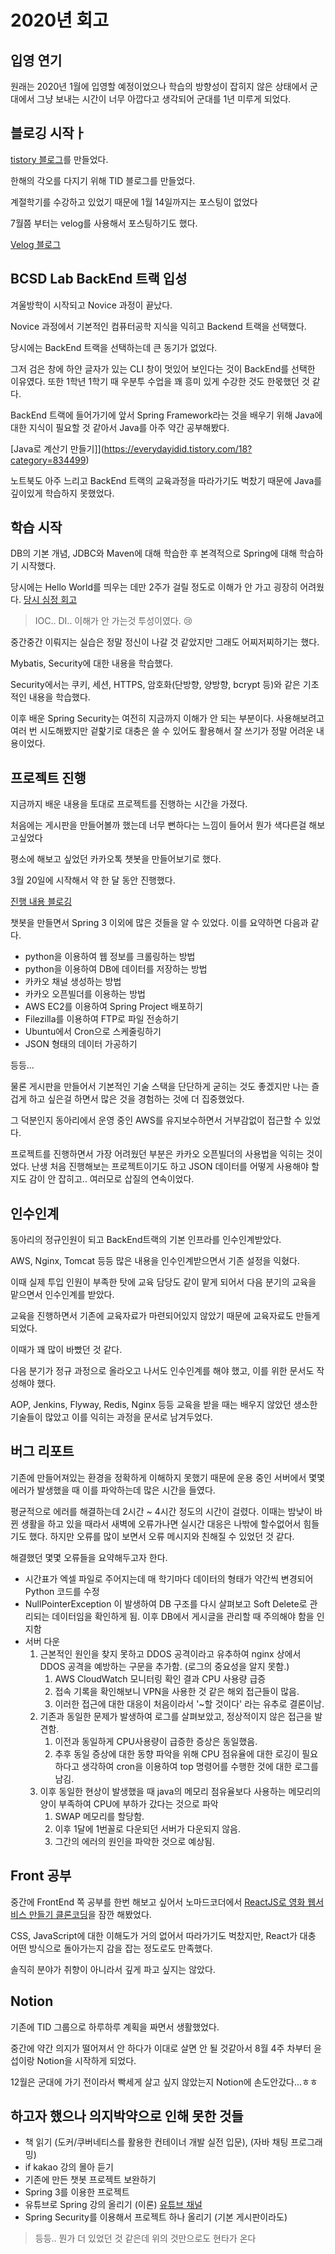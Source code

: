 # 2020년 회고

## **입영 연기**  

원래는 2020년 1월에 입영할 예정이었으나 학습의 방향성이 잡히지 않은 상태에서 군대에서 그냥 보내는 시간이 너무 아깝다고 생각되어 군대를 1년 미루게 되었다.

## **블로깅 시작**ㅏ

[tistory 블로그](https://everydayidid.tistory.com/)를 만들었다.

한해의 각오를 다지기 위해 TID 블로그를 만들었다.

계절학기를 수강하고 있었기 때문에 1월 14일까지는 포스팅이 없었다

7월쯤 부터는 velog를 사용해서 포스팅하기도 했다.

[Velog 블로그](https://velog.io/@junho5336) 

## **BCSD Lab BackEnd 트랙 입성**

겨울방학이 시작되고 Novice 과정이 끝났다.

Novice 과정에서 기본적인 컴퓨터공학 지식을 익히고 Backend 트랙을 선택했다.

당시에는 BackEnd 트랙을 선택하는데 큰 동기가 없었다.

그저 검은 창에 하얀 글자가 있는 CLI 창이 멋있어 보인다는 것이 BackEnd를 선택한 이유였다. 또한 1학년 1학기 때 우분투 수업을 꽤 흥미 있게 수강한 것도 한몫했던 것 같다.

BackEnd 트랙에 들어가기에 앞서 Spring Framework라는 것을 배우기 위해 Java에 대한 지식이 필요할 것 같아서 Java를 아주 약간 공부해봤다.

[Java로 계산기 만들기]](https://everydayidid.tistory.com/18?category=834499)

노트북도 아주 느리고 BackEnd 트랙의 교육과정을 따라가기도 벅찼기 때문에 Java를 깊이있게 학습하지 못했었다.

## **학습 시작**

DB의 기본 개념, JDBC와 Maven에 대해 학습한 후 본격적으로 Spring에 대해 학습하기 시작했다.

당시에는 Hello World를 띄우는 데만 2주가 걸릴 정도로 이해가 안 가고 굉장히 어려웠다. [당시 심정 회고](https://everydayidid.tistory.com/43?category=832673)

> IOC.. DI.. 이해가 안 가는것 투성이였다. 😢

중간중간 이뤄지는 실습은 정말 정신이 나갈 것 같았지만 그래도 어찌저찌하기는 했다.

Mybatis, Security에 대한 내용을 학습했다.

Security에서는 쿠키, 세션, HTTPS, 암호화(단방향, 양방향, bcrypt 등)와 같은 기초적인 내용을 학습했다.

이후 배운 Spring Security는 여전히 지금까지 이해가 안 되는 부분이다. 사용해보려고 여러 번 시도해봤지만 겉핥기로 대충은 쓸 수 있어도 활용해서 잘 쓰기가 정말 어려운 내용이었다.

## **프로젝트 진행**

지금까지 배운 내용을 토대로 프로젝트를 진행하는 시간을 가졌다.

처음에는 게시판을 만들어볼까 했는데 너무 뻔하다는 느낌이 들어서 뭔가 색다른걸 해보고싶었다

평소에 해보고 싶었던 카카오톡 챗봇을 만들어보기로 했다.

3월 20일에 시작해서 약 한 달 동안 진행했다. 

[진행 내용 블로깅](https://everydayidid.tistory.com/60?category=857475)

챗봇을 만들면서 Spring 3 이외에 많은 것들을 알 수 있었다. 이를 요약하면 다음과 같다.

- python을 이용하여 웹 정보를 크롤링하는 방법
- python을 이용하여 DB에 데이터를 저장하는 방법
- 카카오 채널 생성하는 방법
- 카카오 오픈빌더를 이용하는 방법
- AWS EC2를 이용하여 Spring Project 배포하기
- Filezilla를 이용하여 FTP로 파일 전송하기
- Ubuntu에서 Cron으로 스케줄링하기
- JSON 형태의 데이터 가공하기

등등...

물론 게시판을 만들어서 기본적인 기술 스택을 단단하게 굳히는 것도 좋겠지만 나는 즐겁게 하고 싶은걸 하면서 많은 것을 경험하는 것에 더 집중했었다.

그 덕분인지 동아리에서 운영 중인 AWS를 유지보수하면서 거부감없이 접근할 수 있었다.

프로젝트를 진행하면서 가장 어려웠던 부분은 카카오 오픈빌더의 사용법을 익히는 것이었다. 난생 처음 진행해보는 프로젝트이기도 하고 JSON 데이터를 어떻게 사용해야 할지도 감이 안 잡히고.. 여러모로 삽질의 연속이었다.

## **인수인계** 

동아리의 정규인원이 되고 BackEnd트랙의 기본 인프라를 인수인계받았다.

AWS, Nginx, Tomcat 등등 많은 내용을 인수인계받으면서 기존 설정을 익혔다.

이때 실제 투입 인원이 부족한 탓에 교육 담당도 같이 맡게 되어서 다음 분기의 교육을 맡으면서 인수인계를 받았다.

교육을 진행하면서 기존에 교육자료가 마련되어있지 않았기 때문에 교육자료도 만들게 되었다.

이때가 꽤 많이 바빴던 것 같다.

다음 분기가 정규 과정으로 올라오고 나서도 인수인계를 해야 했고, 이를 위한 문서도 작성해야 했다.

AOP, Jenkins, Flyway, Redis, Nginx 등등 교육을 받을 때는 배우지 않았던 생소한 기술들이 많았고 이를 익히는 과정을 문서로 남겨두었다.

## **버그 리포트**

기존에 만들어져있는 환경을 정확하게 이해하지 못했기 때문에 운용 중인 서버에서 몇몇 에러가 발생했을 때 이를 파악하는데 많은 시간을 들였다.

평균적으로 에러를 해결하는데 2시간 ~ 4시간 정도의 시간이 걸렸다. 이때는 밤낮이 바뀐 생활을 하고 있을 때라서 새벽에 오류가나면 실시간 대응은 나밖에 할수없어서 힘들기도 했다. 하지만 오류를 많이 보면서 오류 메시지와 친해질 수 있었던 것 같다.

해결했던 몇몇 오류들을 요약해두고자 한다.

- 시간표가 엑셀 파일로 주어지는데 매 학기마다 데이터의 형태가 약간씩 변경되어 Python 코드를 수정
- NullPointerException 이 발생하여 DB 구조를 다시 살펴보고 Soft Delete로 관리되는 데이터임을 확인하게 됨. 이후 DB에서 게시글을 관리할 때 주의해야 함을 인지함
- 서버 다운
    1. 근본적인 원인을 찾지 못하고 DDOS 공격이라고 유추하여 nginx 상에서 DDOS 공격을 예방하는 구문을 추가함. (로그의 중요성을 알지 못함.)
        1. AWS CloudWatch 모니터링 확인 결과 CPU 사용량 급증
        2. 접속 기록을 확인해보니 VPN을 사용한 것 같은 해외 접근들이 많음.
        3. 이러한 접근에 대한 대응이 처음이라서 '~할 것이다' 라는 유추로 결론이남.
    2. 기존과 동일한 문제가 발생하여 로그를 살펴보았고, 정상적이지 않은 접근을 발견함.
        1. 이전과 동일하게 CPU사용량이 급증한 증상은 동일했음.
        2. 추후 동일 증상에 대한 동향 파악을 위해 CPU 점유율에 대한 로깅이 필요하다고 생각하여 cron을 이용하여 top 명령어를 수행한 것에 대한 로그를 남김.
    3. 이후 동일한 현상이 발생했을 때 java의 메모리 점유율보다 사용하는 메모리의 양이 부족하여 CPU에 부하가 갔다는 것으로 파악
        1. SWAP 메모리를 할당함.
        2. 이후 1달에 1번꼴로 다운되던 서버가 다운되지 않음.
        3. 그간의 에러의 원인을 파악한 것으로 예상됨.

## **Front 공부**

중간에 FrontEnd 쪽 공부를 한번 해보고 싶어서 노마드코더에서 [ReactJS로 영화 웹서비스 만들기 클론코딩](https://nomadcoders.co/react-fundamentals)을 잠깐 해봤었다.

CSS, JavaScript에 대한 이해도가 거의 없어서 따라가기도 벅찼지만, React가 대충 어떤 방식으로 돌아가는지 감을 잡는 정도로도 만족했다.

솔직히 분야가 취향이 아니라서 깊게 파고 싶지는 않았다.

## **Notion**

기존에 TID 그룹으로 하루하루 계획을 짜면서 생활했었다.

중간에 약간 의지가 떨어져서 안 하다가 이대로 살면 안 될 것같아서 8월 4주 차부터 윤섭이랑 Notion을 시작하게 되었다.

12월은 군대에 가기 전이라서 빡세게 살고 싶지 않았는지 Notion에 손도안갔다...ㅎㅎ

## **하고자 했으나 의지박약으로 인해 못한 것들**

- 책 읽기 (도커/쿠버네티스를 활용한 컨테이너 개발 실전 입문), (자바 채팅 프로그래밍)
- if kakao 강의 몰아 듣기
- 기존에 만든 챗봇 프로젝트 보완하기
- Spring 3를 이용한 프로젝트
- 유튜브로 Spring 강의 올리기 (이론) [유튜브 채널](https://www.youtube.com/channel/UCwDgHT2e3iYE8P4Dh4_PYdg)
- Spring Security를 이용해서 프로젝트 하나 올리기 (기본 게시판이라도)

> 등등.. 뭔가 더 있었던 것 같은데 위의 것만으로도 현타가 온다